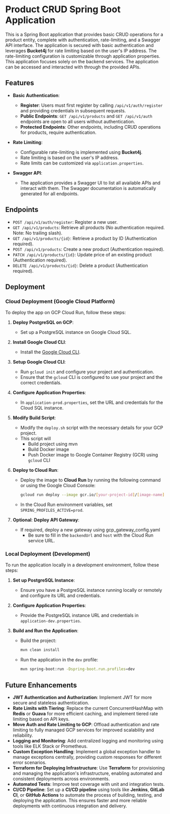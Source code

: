# Product CRUD Spring Boot Application

This is a Spring Boot application that provides basic CRUD operations for a product entity, complete with authentication, rate-limiting, and a Swagger API interface. The application is secured with basic authentication and leverages **Bucket4j** for rate limiting based on the user's IP address. The rate-limiting configuration is customizable through application properties. This application focuses solely on the backend services. The application can be accessed and interacted with through the provided APIs.

## Features

- **Basic Authentication**:
    - **Register**: Users must first register by calling `/api/v1/auth/register` and providing credentials in subsequent requests.
    - **Public Endpoints**: `GET /api/v1/products` and `GET /api/v1/auth` endpoints are open to all users without authentication.
    - **Protected Endpoints**: Other endpoints, including CRUD operations for products, require authentication.

- **Rate Limiting**:
    - Configurable rate-limiting is implemented using **Bucket4j**.
    - Rate limiting is based on the user's IP address.
    - Rate limits can be customized via `application.properties`.

- **Swagger API**:
    - The application provides a Swagger UI to list all available APIs and interact with them. The Swagger documentation is automatically generated for all endpoints.

## Endpoints

- `POST /api/v1/auth/register`: Register a new user.
- `GET /api/v1/products`: Retrieve all products (No authentication required. Note: No trailing slash).
- `GET /api/v1/products/{id}`: Retrieve a product by ID (Authentication required).
- `POST /api/v1/products`: Create a new product (Authentication required).
- `PATCH /api/v1/products/{id}`: Update price of an existing product (Authentication required).
- `DELETE /api/v1/products/{id}`: Delete a product (Authentication required).

## Deployment

### Cloud Deployment (Google Cloud Platform)

To deploy the app on GCP Cloud Run, follow these steps:

1. **Deploy PostgreSQL on GCP**:
    - Set up a PostgreSQL instance on Google Cloud SQL.

2. **Install Google Cloud CLI**:
    - Install the [Google Cloud CLI](https://cloud.google.com/sdk/docs/install).

3. **Setup Google Cloud CLI**:
    - Run `gcloud init` and configure your project and authentication.
    - Ensure that the `gcloud` CLI is configured to use your project and the correct credentials.

4. **Configure Application Properties**:
    - In `application-prod.properties`, set the URL and credentials for the Cloud SQL instance.

5. **Modify Build Script**:
    - Modify the `deploy.sh` script with the necessary details for your GCP project.
    - This script will
      - Build project using mvn
      - Build Docker image
      - Push Docker image to Google Container Registry (GCR) using `gcloud` CLI

6. **Deploy to Cloud Run**:
    - Deploy the image to **Cloud Run** by running the following command or using the Google Cloud Console:
      ```bash
      gcloud run deploy --image gcr.io/[your-project-id]/[image-name] --platform managed
      ```
    - In the Cloud Run environment variables, set `SPRING_PROFILES_ACTIVE=prod`.

7. **Optional**: **Deploy API Gateway**:
    - If required, deploy a new gateway using gcp_gateway_config.yaml
      - Be sure to fill in the `backendUrl` and `host` with the Cloud Run service URL.

### Local Deployment (Development)

To run the application locally in a development environment, follow these steps:

1. **Set up PostgreSQL Instance**:
    - Ensure you have a PostgreSQL instance running locally or remotely and configure its URL and credentials.

2. **Configure Application Properties**:
    - Provide the PostgreSQL instance URL and credentials in `application-dev.properties`.

3. **Build and Run the Application**:
    - Build the project:
      ```bash
      mvn clean install
      ```
    - Run the application in the `dev` profile:
      ```bash
      mvn spring-boot:run -Dspring-boot.run.profiles=dev
      ```

## Future Enhancements

- **JWT Authentication and Authorization**: Implement JWT for more secure and stateless authentication.
- **Rate Limits with Tiering**: Replace the current ConcurrentHashMap with **Redis** or **Guava** for more efficient caching, and implement tiered rate limiting based on API keys.
- **Move Auth and Rate Limiting to GCP**: Offload authentication and rate limiting to fully managed GCP services for improved scalability and reliability.
- **Logging and Monitoring**: Add centralized logging and monitoring using tools like ELK Stack or Prometheus.
- **Custom Exception Handling**: Implement a global exception handler to manage exceptions centrally, providing custom responses for different error scenarios.
- **Terraform for Deploying Infrastructure**: Use **Terraform** for provisioning and managing the application's infrastructure, enabling automated and consistent deployments across environments.
- **Automated Tests**: Improve test coverage with unit and integration tests.
- **CI/CD Pipeline**: Set up a **CI/CD pipeline** using tools like **Jenkins**, **GitLab CI**, or **GitHub Actions** to automate the process of building, testing, and deploying the application. This ensures faster and more reliable deployments with continuous integration and delivery.


